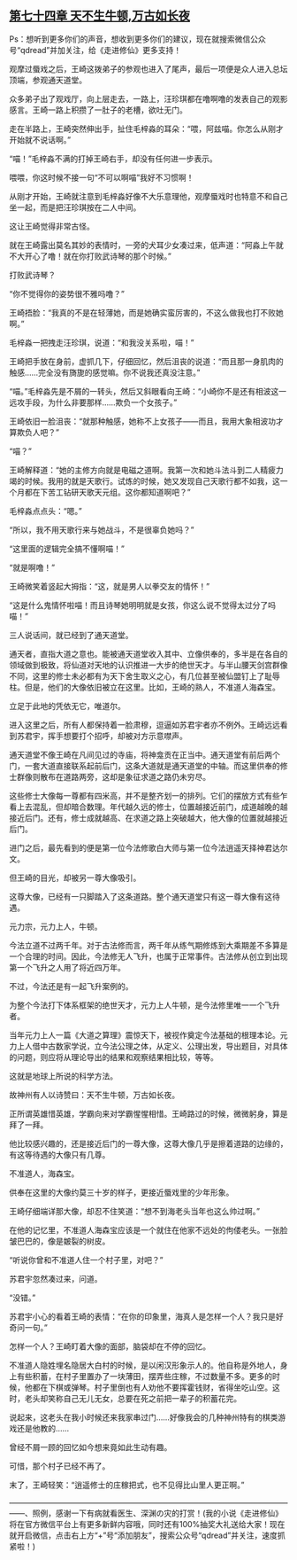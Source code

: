 ## [第七十四章 天不生牛顿,万古如长夜](https://www.xxbiquge.com/11_11207/5463497.html)


  Ps：想听到更多你们的声音，想收到更多你们的建议，现在就搜索微信公众号“qdread”并加关注，给《走进修仙》更多支持！

  观摩过蜃戏之后，王崎这拨弟子的参观也进入了尾声，最后一项便是众人进入总坛顶端，参观通天道堂。

  众多弟子出了观戏厅，向上层走去，一路上，汪珍琪都在噜啊噜的发表自己的观影感言。王崎一路上积攒了一肚子的老槽，欲吐无门。

  走在半路上，王崎突然伸出手，扯住毛梓淼的耳朵：“喂，阿兹喵。你怎么从刚才开始就不说话啊。”

  “喵！”毛梓淼不满的打掉王崎右手，却没有任何进一步表示。

  喂喂，你这时候不接一句“不可以啊喵”我好不习惯啊！

  从刚才开始，王崎就注意到毛梓淼好像不大乐意理他，观摩蜃戏时也特意不和自己坐一起，而是把汪珍琪按在二人中间。

  这让王崎觉得非常古怪。

  就在王崎露出莫名其妙的表情时，一旁的犬耳少女凑过来，低声道：“阿淼上午就不大开心了噜！就在你打败武诗琴的那个时候。”

  打败武诗琴？

  “你不觉得你的姿势很不雅吗噜？”

  王崎捂脸：“我真的不是在轻薄她，而是她确实蛮厉害的，不这么做我也打不败她啊。”

  毛梓淼一把拽走汪珍琪，说道：“和我没关系啦，喵！”

  王崎把手放在身前，虚抓几下，仔细回忆，然后沮丧的说道：“而且那一身肌肉的触感……完全没有旖旎的感觉嘛。你不说我还真没注意。”

  “喵。”毛梓淼先是不屑的一转头，然后又斜眼看向王崎：“小崎你不是还有相波这一远攻手段，为什么非要那样……欺负一个女孩子。”

  王崎依旧一脸沮丧：“就那种触感，她称不上女孩子——而且，我用大象相波功才算欺负人吧？”

  “喵？”

  王崎解释道：“她的主修方向就是电磁之道啊。我第一次和她斗法斗到二人精疲力竭的时候。我用的就是天歌行。试炼的时候，她又发现自己天歌行都不如我，这一个月都在下苦工钻研天歌天元组。这你都知道啊吧？”

  毛梓淼点点头：“嗯。”

  “所以，我不用天歌行来与她战斗，不是很辜负她吗？”

  “这里面的逻辑完全搞不懂啊喵！”

  “就是啊噜！”

  王崎微笑着竖起大拇指：“这，就是男人以拳交友的情怀！”

  “这是什么鬼情怀啦喵！而且诗琴她明明就是女孩，你这么说不觉得太过分了吗喵！”

  三人说话间，就已经到了通天道堂。

  通天者，直指大道之意也。能被通天道堂收入其中、立像供奉的，多半是在各自的领域做到极致，将仙道对天地的认识推进一大步的绝世天才。与半山腰天剑宫群像不同，这里的修士未必都有为天下舍生取义之心，有几位甚至被仙盟钉上了耻辱柱。但是，他们的大像依旧被立在这里。比如，王崎的熟人，不准道人海森宝。

  立足于此地的凭依无它，唯道尔。

  进入这里之后，所有人都保持着一脸肃穆，逗逼如苏君宇者亦不例外。王崎远远看到苏君宇，挥手想要打个招呼，却被对方示意噤声。

  通天道堂不像王崎在凡间见过的寺庙，将神龛贡在正当中。通天道堂有前后两个门，一套大道直接联系起前后门，这条大道就是通天道堂的中轴。而这里供奉的修士群像则散布在道路两旁，这却是象征求道之路仍未穷尽。

  这些修士大像每一尊都有四米高，并不是整齐划一的排列。它们的摆放方式有些乍看上去混乱，但却暗合数理。年代越久远的修士，位置越接近前门，成道越晚的越接近后门。还有，修士成就越高、在求道之路上突破越大，他大像的位置就越接近后门。

  进门之后，最先看到的便是第一位今法修歌白大师与第一位今法逍遥天择神君达尔文。

  但王崎的目光，却被另一尊大像吸引。

  这尊大像，已经有一只脚踏入了这条道路。整个通天道堂只有这一尊大像有这待遇。

  元力宗，元力上人，牛顿。

  今法立道不过两千年。对于古法修而言，两千年从练气期修炼到大乘期差不多算是一个合理的时间。因此，今法修无人飞升，也属于正常事件。古法修从创立到出现第一个飞升之人用了将近四万年。

  不过，今法还是有一起飞升案例的。

  为整个今法打下体系框架的绝世天才，元力上人牛顿，是今法修里唯一一个飞升者。

  当年元力上人一篇《大道之算理》震惊天下，被视作奠定今法基础的根理本论。元力上人借中古数家学说，立今法公理之体，从定义、公理出发，导出题目，对具体的问题，则应将从理论导出的结果和观察结果相比较，等等。

  这就是地球上所说的科学方法。

  故神州有人以诗赞曰：天不生牛顿，万古如长夜。

  正所谓英雄惜英雄，学霸向来对学霸惺惺相惜。王崎路过的时候，微微躬身，算是拜了一拜。

  他比较感兴趣的，还是接近后门的一尊大像，这尊大像几乎是擦着道路的边缘的，有这等待遇的大像只有几尊。

  不准道人，海森宝。

  供奉在这里的大像约莫三十岁的样子，更接近蜃戏里的少年形象。

  王崎仔细端详那大像，却忍不住笑道：“想不到海老头当年也这么帅过啊。”

  在他的记忆里，不准道人海森宝应该是一个就住在他家不远处的佝偻老头。一张脸皱巴巴的，像是皴裂的树皮。

  “听说你曾和不准道人住一个村子里，对吧？”

  苏君宇忽然凑过来，问道。

  “没错。”

  苏君宇小心的看着王崎的表情：“在你的印象里，海真人是怎样一个人？我只是好奇问一句。”

  怎样一个人？王崎盯着大像的面部，脑袋却在不停的回忆。

  不准道人隐姓埋名隐居大白村的时候，是以闲汉形象示人的。他自称是外地人，身上有些积蓄，在村子里置办了一块薄田，摆弄些庄稼，不过数量不多。更多的时候，他都在下棋或弹琴。村子里倒也有人劝他不要挥霍钱财，省得坐吃山空。这时，老头却笑称自己无儿无女，总要在死之前把一辈子的积蓄花完。

  说起来，这老头在我小时候还来我家串过门……好像我会的几种神州特有的棋类游戏还是他教的……

  曾经不屑一顾的回忆如今想来竟如此生动有趣。

  可惜，那个村子已经不再了。

  末了，王崎轻笑：“逍遥修士的庄稼把式，也不见得比山里人更正啊。”

  ——————————————————————————————————————、照例，感谢一下有病就看医生、深渊の灾的打赏！(我的小说《走进修仙》将在官方微信平台上有更多新鲜内容哦，同时还有100%抽奖大礼送给大家！现在就开启微信，点击右上方“+”号“添加朋友”，搜索公众号“qdread”并关注，速度抓紧啦！)
